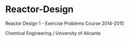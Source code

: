 # Reactor-Design

Reactor Design 1 - Exercise Problems Course 2014-2015 

Chemical Engineering / University of Alicante

